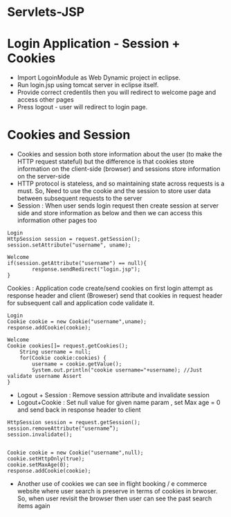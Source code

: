 # Servlets-JSP
# Login Application - Session + Cookies

- Import LogoinModule as Web Dynamic project in eclipse. 
- Run login.jsp using tomcat server in eclipse itself.
- Provide correct credentils then you will redirect to welcome page and access other pages
- Press logout - user will redirect to login page.

# Cookies and Session

- Cookies and session both store information about the user (to make the HTTP request stateful) but the difference is that cookies store information on the client-side (browser) and sessions store information on the server-side
- HTTP protocol is stateless, and so maintaining state across requests is a must. So, Need to use the cookie and the session to store user data between subsequent requests to the server
- Session : When user sends login request then create session at server side and store information as below and then we can access this information other pages too
```
Login
HttpSession session = request.getSession();
session.setAttribute("username", uname);

Welcome
if(session.getAttribute("username") == null){
 		response.sendRedirect("login.jsp");
}
```

Cookies : Application code create/send cookies on first login attempt as response header and client (Broweser) send that cookies in request header for subsequent call and application code validate it.

```
Login
Cookie cookie = new Cookie("username",uname);
response.addCookie(cookie);

Welcome
Cookie cookies[]= request.getCookies();
 	String username = null;
 	for(Cookie cookie:cookies) {
 		username = cookie.getValue();
 		System.out.println("cookie username="+username); //Just validate username Assert
}
```

- Logout + Session : Remove session attribute and invalidate session 
- Logout+Cookie : Set null value for given name param , set Max age = 0 and send back in response header to client

```
HttpSession session = request.getSession();
session.removeAttribute("username”);
session.invalidate();


Cookie cookie = new Cookie("username",null);
cookie.setHttpOnly(true);
cookie.setMaxAge(0);
response.addCookie(cookie);
```

- Another use of cookies we can see in flight booking / e commerce website where user search is preserve in terms of cookies in brwoser. So, when user revisit the browser
then user can see the past search items again 









